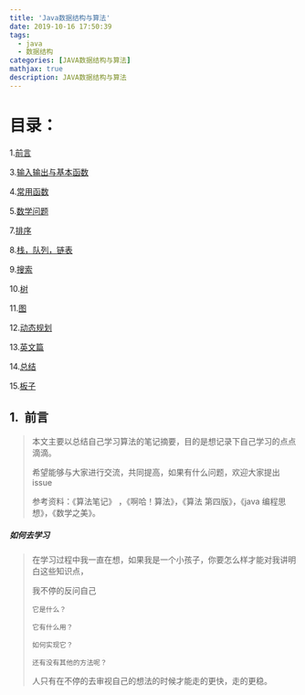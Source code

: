 ```yaml
---
title: 'Java数据结构与算法'
date: 2019-10-16 17:50:39
tags: 
  - java
  - 数据结构
categories: [JAVA数据结构与算法]
mathjax: true
description: JAVA数据结构与算法
---
```




# 目录：

1.[前言](#first-say)

3.[输入输出与基本函数](#3)

4.[常用函数](#usually_function)

5.[数学问题](http://wvdon.com/2019/08/02/arithmetic/JAVA_Alg_Math/)

7.[排序](#sort)

8.[栈，队列，链表](#zhan)

9.[搜索](#search)

10.[树](#tree)

11.[图](#map)

12.[动态规划](#drop)

13.[英文篇](#English)

14.[总结](#summary)

15.[板子]()

## <span id="first-say">1.  前言</span>



> 本文主要以总结自己学习算法的笔记摘要，目的是想记录下自己学习的点点滴滴。
>
> 希望能够与大家进行交流，共同提高，如果有什么问题，欢迎大家提出issue
>
> 参考资料：《算法笔记》 ，《啊哈！算法》，《算法 第四版》，《java 编程思想》，《数学之美》。

##### 如何去学习

> 在学习过程中我一直在想，如果我是一个小孩子，你要怎么样才能对我讲明白这些知识点，
>
> 我不停的反问自己  
>
> ```
> 它是什么？
> ```
>
> ```
> 它有什么用？
> ```
>
> ```
> 如何实现它？
> ```
>
> ```
> 还有没有其他的方法呢？
> ```
>
> 人只有在不停的去审视自己的想法的时候才能走的更快，走的更稳。

